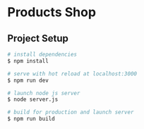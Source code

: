 # Products Shop

## Project Setup

```bash
# install dependencies
$ npm install

# serve with hot reload at localhost:3000
$ npm run dev

# launch node js server
$ node server.js

# build for production and launch server
$ npm run build

```
